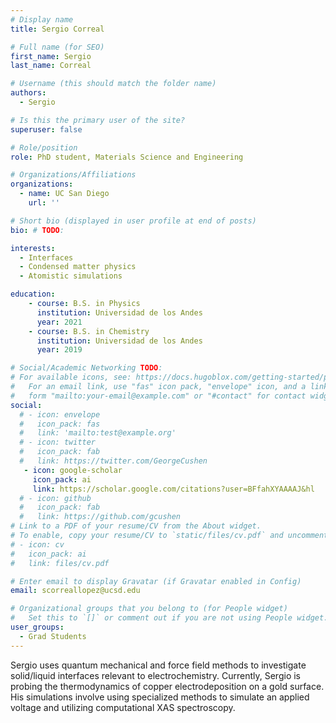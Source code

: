 ```yaml
---
# Display name
title: Sergio Correal

# Full name (for SEO)
first_name: Sergio
last_name: Correal

# Username (this should match the folder name)
authors:
  - Sergio

# Is this the primary user of the site?
superuser: false

# Role/position
role: PhD student, Materials Science and Engineering 

# Organizations/Affiliations
organizations:
  - name: UC San Diego
    url: ''

# Short bio (displayed in user profile at end of posts)
bio: # TODO:

interests:
  - Interfaces
  - Condensed matter physics
  - Atomistic simulations

education:
    - course: B.S. in Physics 
      institution: Universidad de los Andes
      year: 2021
    - course: B.S. in Chemistry 
      institution: Universidad de los Andes
      year: 2019

# Social/Academic Networking TODO:
# For available icons, see: https://docs.hugoblox.com/getting-started/page-builder/#icons
#   For an email link, use "fas" icon pack, "envelope" icon, and a link in the
#   form "mailto:your-email@example.com" or "#contact" for contact widget.
social:
  # - icon: envelope
  #   icon_pack: fas
  #   link: 'mailto:test@example.org'
  # - icon: twitter
  #   icon_pack: fab
  #   link: https://twitter.com/GeorgeCushen
   - icon: google-scholar
     icon_pack: ai
     link: https://scholar.google.com/citations?user=BFfahXYAAAAJ&hl
  # - icon: github
  #   icon_pack: fab
  #   link: https://github.com/gcushen
# Link to a PDF of your resume/CV from the About widget.
# To enable, copy your resume/CV to `static/files/cv.pdf` and uncomment the lines below.
# - icon: cv
#   icon_pack: ai
#   link: files/cv.pdf

# Enter email to display Gravatar (if Gravatar enabled in Config)
email: scorreallopez@ucsd.edu

# Organizational groups that you belong to (for People widget)
#   Set this to `[]` or comment out if you are not using People widget.
user_groups:
  - Grad Students
---
```


Sergio uses quantum mechanical and force field methods to investigate solid/liquid interfaces relevant to electrochemistry. Currently, Sergio is probing the thermodynamics of copper electrodeposition on a gold surface. His simulations involve using specialized methods to simulate an applied voltage and utilizing computational XAS spectroscopy.
